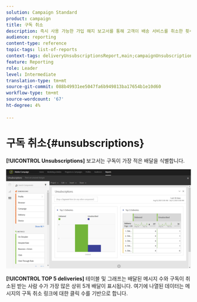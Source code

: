 ```yaml
---
solution: Campaign Standard
product: campaign
title: 구독 취소
description: 즉시 사용 가능한 가입 해지 보고서를 통해 고객이 배송 서비스를 취소한 횟수를 확인할 수 있습니다.
audience: reporting
content-type: reference
topic-tags: list-of-reports
context-tags: deliveryUnsubscriptionsReport,main;campaignUnsubscriptionsReport,main;programUnsubscriptionsReport,main
feature: Reporting
role: Leader
level: Intermediate
translation-type: tm+mt
source-git-commit: 088b49931ee5047fa6b949813ba17654b1e10d60
workflow-type: tm+mt
source-wordcount: '67'
ht-degree: 4%

---
```



# 구독 취소{#unsubscriptions}

**[!UICONTROL Unsubscriptions]** 보고서는 구독이 가장 적은 배달을 식별합니다.

![](assets/delivery_reports_unsub.png)

**[!UICONTROL TOP 5 deliveries]** 테이블 및 그래프는 배달된 메시지 수와 구독이 취소된 받는 사람 수가 가장 많은 상위 5개 배달이 표시됩니다. 여기에 나열된 데이터는 메시지의 구독 취소 링크에 대한 클릭 수를 기반으로 합니다.
